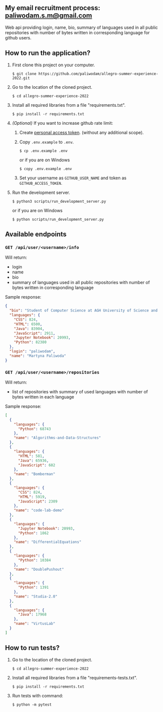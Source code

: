 ## **My email recruitment process: paliwodam.s.m@gmail.com**

Web api providing login, name, bio, summary of languages used in all public repositories with number of bytes written in corresponding language for github users.


## How to run the application?
1. First clone this project on your computer.

    ```
    $ git clone https://github.com/paliwodam/allegro-summer-experience-2022.git
    ```
1. Go to the location of the cloned project.

    ```
    $ cd allegro-summer-experience-2022
    ```
1. Install all required libraries from a file "requirements.txt".

    ```
    $ pip install -r requirements.txt
    ```

1. _(Optional)_ If you want to increase github rate limit:

    1. Create [personal access token](https://docs.github.com/en/authentication/keeping-your-account-and-data-secure/creating-a-personal-access-token). (without any additional scope).
    
    1. Copy `.env.example` to `.env`.

        ```
        $ cp .env.example .env
        ```

        or if you are on Windows

        ```
        $ copy .env.example .env
        ```
    
    1. Set your username as `GITHUB_USER_NAME` and token as `GITHUB_ACCESS_TOKEN`.


1. Run the development server.

    ```
    $ python3 scripts/run_development_server.py
    ```
    or if you are on Windows
    ```
    $ python scripts/run_development_server.py
    ```

## Available endpoints

### `GET /api/user/<username>/info`

Will return: 

  * login
  * name
  * bio
  * summary of languages used in all public repositories with number of bytes written in corresponding language

Sample response:

```json
{
  "bio": "Student of Computer Science at AGH University of Science and Technology", 
  "languages": {
    "CSS": 824, 
    "HTML": 6500, 
    "Java": 83904, 
    "JavaScript": 2911, 
    "Jupyter Notebook": 20993, 
    "Python": 82380
  }, 
  "login": "paliwodam", 
  "name": "Martyna Paliwoda"
}
```


### `GET /api/user/<username>/repositories`

Will return: 

  * list of repositories with summary of used languages with number of bytes written in each language


Sample response:

```json
[
  {
    "languages": {
      "Python": 68743
    }, 
    "name": "Algorithms-and-Data-Structures"
  }, 
  {
    "languages": {
      "HTML": 581, 
      "Java": 65936, 
      "JavaScript": 602
    }, 
    "name": "Bomberman"
  }, 
  {
    "languages": {
      "CSS": 824, 
      "HTML": 5919, 
      "JavaScript": 2309
    }, 
    "name": "code-lab-demo"
  }, 
  {
    "languages": {
      "Jupyter Notebook": 20993, 
      "Python": 1862
    }, 
    "name": "DifferentialEquations"
  }, 
  {
    "languages": {
      "Python": 10384
    }, 
    "name": "DoublePushout"
  }, 
  {
    "languages": {
      "Python": 1391
    }, 
    "name": "Studia-2.0"
  }, 
  {
    "languages": {
      "Java": 17968
    }, 
    "name": "VirtusLab"
  }
]
```



## How to run tests?
1. Go to the location of the cloned project.

    ```
    $ cd allegro-summer-experience-2022
    ```
1. Install all required libraries from a file "requirements-tests.txt".

    ```
    $ pip install -r requirements.txt
    ```

1. Run tests with command:

    ```
    $ python -m pytest
    ```
